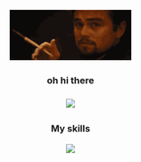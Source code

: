 <p align="center">
    <img src="https://github.com/Eiks-exe/Eiks-exe/blob/main/leonardo-dicaprio.gif" />
</p>
<h3 align="center">oh hi there<h3/>
<p align="center">
   <a href="https://discord.com/users/234728680209776640">
      <img src="https://lanyard.cnrad.dev/api/234728680209776640?theme=dark&animated=true" />
   </a>
</p>

<h3 align="center">My skills</h3>
<div align="center">
    <a href="" >
        <img align="center" src="https://skillicons.dev/icons?i=html,css,javascript,typescript,python,php,cs,react,angular,vue,laravel,git,docker"/>
    </a> 
</div>

<!--
**Eiks-exe/Eiks-exe** is a ✨ _special_ ✨ repository because its `README.md` (this file) appears on your GitHub profile.

Here are some ideas to get you started:

- 🔭 I’m currently working on ...
- 🌱 I’m currently learning ...
- 👯 I’m looking to collaborate on ...
- 🤔 I’m looking for help with ...
- 💬 Ask me about ...
- 📫 How to reach me: ...
- 😄 Pronouns: ...
- ⚡ Fun fact: ...
-->
